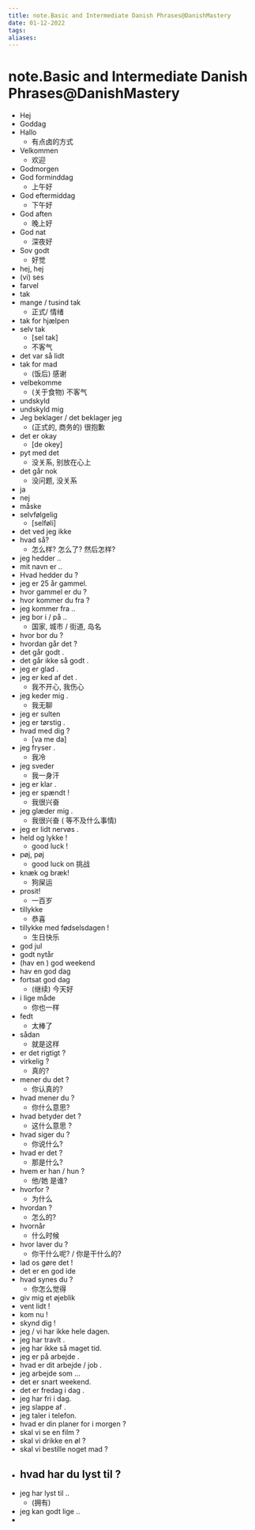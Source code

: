 ```yaml
---
title: note.Basic and Intermediate Danish Phrases@DanishMastery
date: 01-12-2022
tags: 
aliases: 
---
```


# note.Basic and Intermediate Danish Phrases@DanishMastery

- Hej 
- Goddag
- Hallo
	- 有点卤的方式
- Velkommen
	- 欢迎
- Godmorgen
- God forminddag
	- 上午好
- God eftermiddag
	- 下午好
- God aften
	- 晚上好
- God nat
	- 深夜好
- Sov godt 
	- 好觉
- hej, hej
- (vi) ses
- farvel
- tak
- mange / tusind tak
	- 正式/ 情绪 
- tak for hjælpen 
- selv tak
	- [sel tak]
	- 不客气
- det var så lidt
- tak for mad
	- (饭后) 感谢
- velbekomme
	- (关于食物) 不客气
- undskyld
- undskyld mig
- Jeg beklager / det beklager jeg
	- (正式的, 商务的) 很抱歉
- det er okay
	- [de okey]
- pyt med det 
	- 没关系, 别放在心上
- det går nok
	- 没问题, 没关系
- ja
- nej
- måske
- selvfølgelig
	- [selføli]
- det ved jeg ikke
- hvad så?
	- 怎么样? 怎么了? 然后怎样? 
- jeg hedder ..
- mit navn er ..
- Hvad hedder du ? 
- jeg er 25 år gammel.
- hvor gammel er du ? 
- hvor kommer du fra ? 
- jeg kommer fra .. 
- jeg bor i / på ..
	- 国家, 城市 / 街道, 岛名
- hvor bor du ? 
- hvordan går det ? 
- det går godt . 
- det går ikke så godt . 
- jeg er glad . 
- jeg er ked af det . 
	- 我不开心, 我伤心
- jeg keder mig . 
	- 我无聊
- jeg er sulten 
- jeg er tørstig . 
- hvad med dig ? 
	- [va me da]
- jeg fryser . 
	- 我冷
- jeg sveder
	- 我一身汗
- jeg er klar . 
- jeg er spændt ! 
	- 我很兴奋
- jeg glæder mig . 
	- 我很兴奋 ( 等不及什么事情)
- jeg er lidt nervøs . 
- held og lykke !
	- good luck !
- pøj, pøj 
	- good luck on 挑战
- knæk og bræk! 
	- 狗屎运
- prosit! 
	- 一百岁
- tillykke
	- 恭喜
- tillykke med fødselsdagen !
	- 生日快乐
- god jul 
- godt nytår
- (hav en ) god weekend
- hav en god dag
- fortsat god dag
	- (继续) 今天好
- i lige måde
	- 你也一样
- fedt
	- 太棒了
- sådan
	- 就是这样
- er det rigtigt ? 
- virkelig ? 
	- 真的?
- mener du det ? 
	- 你认真的? 
- hvad mener du ? 
	- 你什么意思? 
- hvad betyder det ? 
	- 这什么意思 ?
- hvad siger du ? 
	- 你说什么?
- hvad er det ? 
	- 那是什么? 
- hvem er han / hun ? 
	- 他/她 是谁?
- hvorfor ? 
	- 为什么
- hvordan ? 
	- 怎么的?
- hvornår 
	- 什么时候
- hvor laver du ? 
	- 你干什么呢? / 你是干什么的? 
- lad os gøre det !
- det er en god ide
- hvad synes du ? 
	- 你怎么觉得
- giv mig et øjeblik
- vent lidt !
- kom nu !
- skynd dig !
- jeg / vi har ikke hele dagen. 
- jeg har travlt .
- jeg har ikke så maget tid. 
- jeg er på arbejde .
- hvad er dit arbejde / job . 
- jeg arbejde som ...
- det er snart weekend. 
- det er fredag i dag . 
- jeg har fri i dag. 
- jeg slappe af . 
- jeg taler i telefon. 
- hvad er din planer for i morgen ? 
- skal vi se en film ? 
- skal vi drikke en øl ? 
- skal vi bestille noget mad ? 
- hvad har du lyst til ? 
	- 
- jeg har lyst til .. 
	- (拥有)
- jeg kan godt lige ..
- 
